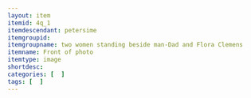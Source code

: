 ```yaml
---
layout: item
itemid: 4q_1
itemdescendant: petersime
itemgroupid: 
itemgroupname: two women standing beside man-Dad and Flora Clemens
itemname: Front of photo
itemtype: image
shortdesc: 
categories: [  ]
tags: [  ]
---
```







